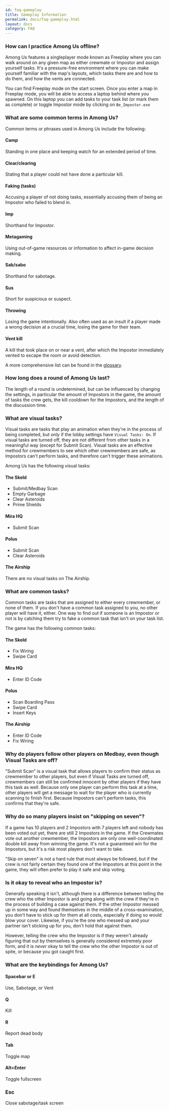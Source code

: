 ```yaml
---
id: faq-gameplay
title: Gameplay Information
permalink: docs/faq-gameplay.html
layout: docs
category: FAQ
---
```


### How can I practice Among Us offline?

Among Us features a singleplayer mode known as Freeplay where you can walk around on any given map as either crewmate or Impostor and assign yourself tasks. It's a pressure-free environment where you can make yourself familiar with the map's layouts, which tasks there are and how to do them, and how the vents are connected. 

You can find Freeplay mode on the start screen. Once you enter a map in Freeplay mode, you will be able to access a laptop behind where you spawned. On this laptop you can add tasks to your task list (or mark them as complete) or toggle Impostor mode by clicking on `Be_Impostor.exe`

### What are some common terms in Among Us?

Common terms or phrases used in Among Us include the following:

#### Camp 
Standing in one place and keeping watch for an extended period of time.

#### Clear/clearing
Stating that a player could not have done a particular kill.

#### Faking (tasks)
Accusing a player of not doing tasks, essentially accusing them of being an Impostor who failed to blend in.

#### Imp
Shorthand for Impostor.

#### Metagaming
Using out-of-game resources or information to affect in-game decision making.

#### Sab/sabo
Shorthand for sabotage.

#### Sus
Short for suspicious or suspect.
#### Throwing
Losing the game intentionally. Also often used as an insult if a player made a wrong decision at a crucial time, losing the game for their team.
#### Vent kill
A kill that took place on or near a vent, after which the Impostor immediately vented to escape the room or avoid detection.

A more comprehensive list can be found in the [glossary](https://ramong.us/docs/glossary).

### How long does a round of Among Us last?

The length of a round is undetermined, but can be influenced by changing the settings, in particular the amount of Impostors in the game, the amount of tasks the crew gets, the kill cooldown for the Impostors, and the length of the discussion time.

### What are visual tasks?

Visual tasks are tasks that play an animation when they're in the process of being completed, but *only* if the lobby settings have `Visual Tasks: On`. If visual tasks are turned off, they are not different from other tasks in a meaningful way (except for Submit Scan). Visual tasks are an effective method for crewmembers to see which other crewmembers are safe, as Impostors can't perform tasks, and therefore can't trigger these animations. 

Among Us has the following visual tasks:

#### The Skeld

* Submit/Medbay Scan
* Empty Garbage
* Clear Asteroids
* Prime Shields

#### Mira HQ 
* Submit Scan

#### Polus
* Submit Scan
* Clear Asteroids

#### The Airship
There are no visual tasks on The Airship.

### What are common tasks?

Common tasks are tasks that are assigned to either every crewmember, or none of them. If you don't have a common task assigned to you, no other player will have it, either. One way to find out if someone is an Impostor or not is by catching them try to fake a common task that isn't on your task list. 

The game has the following common tasks:

#### The Skeld

* Fix Wiring
* Swipe Card

#### Mira HQ 
* Enter ID Code

#### Polus
* Scan Boarding Pass
* Swipe Card
* Insert Keys

#### The Airship
* Enter ID Code
* Fix Wiring

### Why do players follow other players on Medbay, even though Visual Tasks are off?

"Submit Scan" is a visual task that allows players to confirm their status as crewmember to other players, but even if Visual Tasks are turned off, crewmembers can still be confirmed innocent by other players if they have this task as well. Because only one player can perform this task at a time, other players will get a message to wait for the player who is currently scanning to finish first. Because Impostors can't perform tasks, this confirms that they're safe.

### Why do so many players insist on "skipping on seven"?

If a game has 10 players and 2 Impostors with 7 players left and nobody has been voted out yet, there are still 2 Impostors in the game. If the Crewmates vote out another crewmember, the Impostors are only one well-coordinated double kill away from winning the game. It's not a guaranteed win for the Impostors, but it's a risk most players don't want to take. 

"Skip on seven" is not a hard rule that must always be followed, but if the crew is not fairly certain they found one of the Impostors at this point in the game, they will often prefer to play it safe and skip voting.

### Is it okay to reveal who an Impostor is?

Generally speaking it isn't, although there is a difference between telling the crew who the other Impostor is and going along with the crew if they're in the process of building a case against them. If the other Impostor messed up in some way and found themselves in the middle of a cross-examination, you don't have to stick up for them at all costs, especially if doing so would blow your cover. Likewise, if you're the one who messed up and your partner isn't sticking up for you, don't hold that against them.

However, telling the crew who the Impostor is if they weren't already figuring that out by themselves is generally considered extremely poor form, and it is *never* okay to tell the crew who the other Impostor is out of spite, or because you got caught first.

### What are the keybindings for Among Us?

#### Spacebar or E
Use, Sabotage, or Vent

#### Q
Kill

#### R
Report dead body

#### Tab
Toggle map

#### Alt+Enter
Toggle fullscreen

### Esc
Close sabotage/task screen
